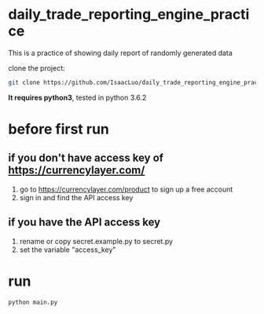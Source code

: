 # daily_trade_reporting_engine_practice
This is a practice of showing daily report of randomly generated data

clone the project:
```bash
git clone https://github.com/IsaacLuo/daily_trade_reporting_engine_practice.git
```

**It requires python3**, tested in python 3.6.2

# before first run
## if you don't have access key of https://currencylayer.com/

1. go to https://currencylayer.com/product to sign up a free account
2. sign in and find the API access key

## if you have the API access key
1. rename or copy secret.example.py to secret.py
2. set the variable "access_key"

# run
```bash
python main.py
```